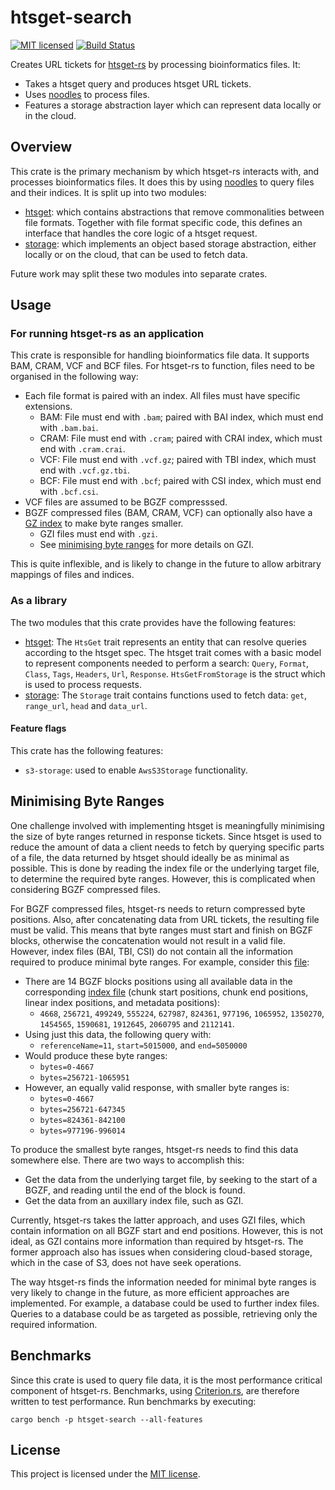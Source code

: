 # htsget-search

[![MIT licensed][mit-badge]][mit-url]
[![Build Status][actions-badge]][actions-url]

[mit-badge]: https://img.shields.io/badge/license-MIT-blue.svg
[mit-url]: https://github.com/umccr/htsget-rs/blob/main/LICENSE
[actions-badge]: https://github.com/umccr/htsget-rs/actions/workflows/action.yml/badge.svg
[actions-url]: https://github.com/umccr/htsget-rs/actions?query=workflow%3Atests+branch%3Amain

Creates URL tickets for [htsget-rs] by processing bioinformatics files. It:
* Takes a htsget query and produces htsget URL tickets.
* Uses [noodles] to process files.
* Features a storage abstraction layer which can represent data locally or in the cloud.

[htsget-rs]: ../

## Overview

This crate is the primary mechanism by which htsget-rs interacts with, and processes
bioinformatics files. It does this by using [noodles] to query files and their indices.
It is split up into two modules:
* [htsget]: which contains abstractions that remove commonalities between file formats. Together with file format 
specific code, this defines an interface that handles the core logic of a htsget request.
* [storage]: which implements an object based storage abstraction, either locally or on the cloud, that can be used to fetch data. 

Future work may split these two modules into separate crates.

[noodles]: https://github.com/zaeleus/noodles

## Usage

### For running htsget-rs as an application

This crate is responsible for handling bioinformatics file data. It supports BAM, CRAM, VCF and BCF files.
For htsget-rs to function, files need to be organised in the following way:

* Each file format is paired with an index. All files must have specific extensions.
    * BAM: File must end with `.bam`; paired with BAI index, which must end with `.bam.bai`.
    * CRAM: File must end with `.cram`; paired with CRAI index, which must end with `.cram.crai`.
    * VCF: File must end with `.vcf.gz`; paired with TBI index, which must end with `.vcf.gz.tbi`.
    * BCF: File must end with `.bcf`; paired with CSI index, which must end with `.bcf.csi`.
* VCF files are assumed to be BGZF compresssed.
* BGZF compressed files (BAM, CRAM, VCF) can optionally also have a [GZ index][gzi] to make byte ranges smaller.
    * GZI files must end with `.gzi`.
    * See [minimising byte ranges][minimising-byte-ranges] for more details on GZI.

This is quite inflexible, and is likely to change in the future to allow arbitrary mappings of files and indices.

[gzi]: http://www.htslib.org/doc/bgzip.html#GZI_FORMAT
[minimising-byte-ranges]: #minimising-byte-ranges

### As a library

The two modules that this crate provides have the following features:

* [htsget]: The `HtsGet` trait represents an entity that can resolve queries according to the htsget spec. 
The htsget trait comes with a basic model to represent components needed to perform a search: `Query`, `Format`, 
`Class`, `Tags`, `Headers`, `Url`, `Response`. `HtsGetFromStorage` is the struct which is 
used to process requests.
* [storage]: The `Storage` trait contains functions used to fetch data: `get`, `range_url`, `head` and `data_url`.

#### Feature flags

This crate has the following features:
* `s3-storage`: used to enable `AwsS3Storage` functionality.

[htsget]: src/htsget
[storage]: src/storage

## Minimising Byte Ranges

One challenge involved with implementing htsget is meaningfully minimising the size of byte ranges returned in response
tickets. Since htsget is used to reduce the amount of data a client needs to fetch by querying specific parts of a file, 
the data returned by htsget should ideally be as minimal as possible. This is done by reading the index file or
the underlying target file, to determine the required byte ranges. However, this is complicated when considering 
BGZF compressed files. 

For BGZF compressed files, htsget-rs needs to return compressed byte positions. Also, after concatenating data from URL tickets,
the resulting file must be valid. This means that byte ranges must start and finish on BGZF blocks, otherwise the concatenation
would not result in a valid file. However, index files (BAI, TBI, CSI) do not contain all the information required to
produce minimal byte ranges. For example, consider this [file][example-file]:
* There are 14 BGZF blocks positions using all available data in the corresponding [index file][example-index] (chunk start positions, chunk end positions, linear index positions, and metadata positions):
    * `4668`, `256721`, `499249`, `555224`, `627987`, `824361`, `977196`, `1065952`, `1350270`, `1454565`, `1590681`, `1912645`, `2060795` and `2112141`.
* Using just this data, the following query with: 
  * `referenceName=11`, `start=5015000`, and `end=5050000`
* Would produce these byte ranges:
  * `bytes=0-4667`
  * `bytes=256721-1065951`
* However, an equally valid response, with smaller byte ranges is:
  * `bytes=0-4667`
  * `bytes=256721-647345`
  * `bytes=824361-842100`
  * `bytes=977196-996014`

To produce the smallest byte ranges, htsget-rs needs to find this data somewhere else. There are two ways to accomplish this:
* Get the data from the underlying target file, by seeking to the start of a BGZF, and reading until the end of the block is found.
* Get the data from an auxillary index file, such as GZI.

Currently, htsget-rs takes the latter approach, and uses GZI files, which contain information on all BGZF start and
end positions. However, this is not ideal, as GZI contains more information than required by htsget-rs. The former
approach also has issues when considering cloud-based storage, which in the case of S3, does not have seek operations.

The way htsget-rs finds the information needed for minimal byte ranges is very likely to change in the future, as more efficient
approaches are implemented. For example, a database could be used to further index files. Queries to a database could be
as targeted as possible, retrieving only the required information.

[example-file]: ../data/bam/htsnexus_test_NA12878.bam
[example-index]: ../data/bam/htsnexus_test_NA12878.bam.bai

## Benchmarks 

Since this crate is used to query file data, it is the most performance critical component of htsget-rs. Benchmarks, using 
[Criterion.rs][criterion-rs], are therefore written to test performance. Run benchmarks by executing:

```shell
cargo bench -p htsget-search --all-features
```

[criterion-rs]: https://github.com/bheisler/criterion.rs

## License

This project is licensed under the [MIT license][license].

[license]: LICENSE